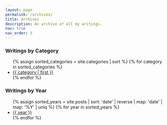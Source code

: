 ```yaml
---
layout: page
permalink: /archives/
title: Archives
description: An archive of all my writings.
nav: true
nav_order: 3
---
```


### Writings by Category
<!-- <ul>
{% for category in site.categories %}
  <li><a href="{{ site.baseurl }}/blog/category/{{ category | first | slugify }}/">{{ category | first }}</a></li>
{% endfor %}
</ul> -->

<ul>
{% assign sorted_categories = site.categories | sort %}
{% for category in sorted_categories %}
  <li><a href="{{ site.baseurl }}/blog/category/{{ category | first | slugify }}/">{{ category | first }}</a></li>
{% endfor %}
</ul>


<!-- <ul>
{% for category in site.categories %}
  <li><a href="{{ site.baseurl }}/blog/category/{{ category | first | slugify }}/">{{ category | first }}</a></li>
{% endfor %}
</ul> -->

<!-- <ul>
{% for category in site.categories %}
  <li><a href="/blog/category/{{ category | first | slugify }}/">{{ category | first }}</a></li>
{% endfor %}
</ul> -->

### Writings by Year
<ul>
{% assign sorted_years = site.posts | sort: 'date' | reverse | map: 'date' | map: '%Y' | uniq %}
{% for year in sorted_years %}
  <li><a href="/blog/{{ year }}/">{{ year }}</a></li>
{% endfor %}
</ul>

<!-- - [2023](https://bmcardona.github.io/blog/2023/) -->



